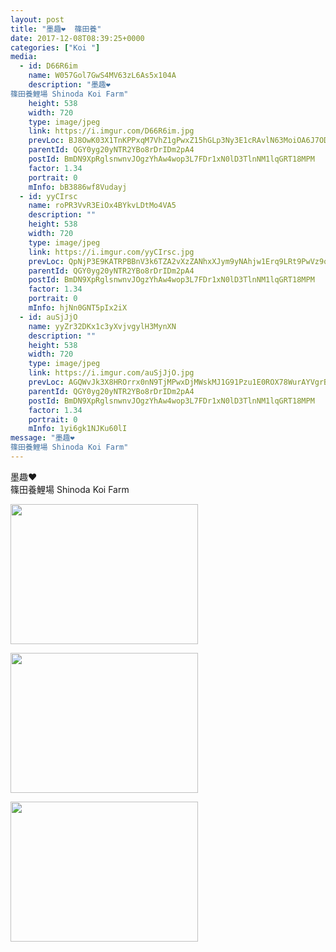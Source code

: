 ```yaml
---
layout: post
title: "墨趣❤️  篠田養" 
date: 2017-12-08T08:39:25+0000 
categories: ["Koi "] 
media:
  - id: D66R6im
    name: W057Gol7GwS4MV63zL6As5x104A
    description: "墨趣❤️
篠田養鯉場 Shinoda Koi Farm"   
    height: 538
    width: 720
    type: image/jpeg
    link: https://i.imgur.com/D66R6im.jpg
    prevLoc: BJ8OwK03X1TnKPPxqM7VhZ1gPwxZ15hGLp3Ny3E1cRAvlN63MoiOA6J7ODOjIzM17YR5BOFYn9wNALBGfZMkWvrL3vI8roRWlNq9iA1kZo6gg2IrAogxBJErIopz9BVXkgsLDmlZxrYqiYqQPLxzzjIyLYvVMJQKsjZVWjAOBNuDxxO06kwEhzYqNvv0ooipEvo2OJEEi9k3YW17RDURr33552VosAD99QwqJlSq0gRnKDZ2UN1KxoroBnH3vVOLZkJ5Fx8
    parentId: QGY0yg20yNTR2YBo8rDrIDm2pA4
    postId: BmDN9XpRglsnwnvJOgzYhAw4wop3L7FDr1xN0lD3TlnNM1lqGRT18MPM
    factor: 1.34
    portrait: 0
    mInfo: bB3886wf8Vudayj
  - id: yyCIrsc
    name: roPR3VvR3EiOx4BYkvLDtMo4VA5
    description: ""   
    height: 538
    width: 720
    type: image/jpeg
    link: https://i.imgur.com/yyCIrsc.jpg
    prevLoc: QpNjP3E9KATRPBBnV3k6TZA2vXzZANhxXJym9yNAhjw1Erq9LRt9PwVz9o97szyEO7X9YKF7VRowQEZPSrj1GEWk9KFXK5mEpL06CW7ZYOG4M0Cz2zg2gwpOCZ8RVRlQ9lUp64W79ZqYIYw57LwpvkIp40XwYDpZI6AmD6zG1jFEVV6YyOlgCDzkXNNYZZtx5XzVgJORUpjD62EoqRUEpl3j81VniBm0YYVGmGhnOmlW43xnsyDoELAOEzHxMA12xqwlS5D
    parentId: QGY0yg20yNTR2YBo8rDrIDm2pA4
    postId: BmDN9XpRglsnwnvJOgzYhAw4wop3L7FDr1xN0lD3TlnNM1lqGRT18MPM
    factor: 1.34
    portrait: 0
    mInfo: hjNn0GNT5pIx2iX
  - id: auSjJjO
    name: yyZr32DKx1c3yXvjvgylH3MynXN
    description: ""   
    height: 538
    width: 720
    type: image/jpeg
    link: https://i.imgur.com/auSjJjO.jpg
    prevLoc: AGQWvJk3X8HROrrx0nN9TjMPwxDjMWskMJ1G91Pzu1E0ROX78WurAYVgrBrMiLXW9E4AwgIDZk6g5PW7SyXWx5V8jpc8jw9zWNKKc6z5wkExD7UXVx286B64SW0r4kvKqLu3r92ABjARIxr2D1jPV3cAl5RALPGxc1xB01jEOPINPP6kv97wFvYKDBBr11txw7935wm8sB7MjvyQBjIrk0j7W60ZfOP23V6jx6hozAZk8JRpC82yy8WLY3U5OBq2W6wlU7Z
    parentId: QGY0yg20yNTR2YBo8rDrIDm2pA4
    postId: BmDN9XpRglsnwnvJOgzYhAw4wop3L7FDr1xN0lD3TlnNM1lqGRT18MPM
    factor: 1.34
    portrait: 0
    mInfo: 1yi6gk1NJKu60lI
message: "墨趣❤️  
篠田養鯉場 Shinoda Koi Farm"
---
```


墨趣❤️  
篠田養鯉場 Shinoda Koi Farm


[//]: #media:  
<a href="https://i.imgur.com/D66R6im.jpg"><img src="https://i.imgur.com/D66R6im.jpg" height="224" width="300" /></a> 
  

<a href="https://i.imgur.com/yyCIrsc.jpg"><img src="https://i.imgur.com/yyCIrsc.jpg" height="224" width="300" /></a> 
  

<a href="https://i.imgur.com/auSjJjO.jpg"><img src="https://i.imgur.com/auSjJjO.jpg" height="224" width="300" /></a> 
 
